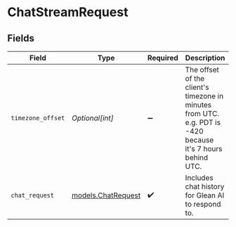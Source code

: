 # ChatStreamRequest


## Fields

| Field                                                                                                      | Type                                                                                                       | Required                                                                                                   | Description                                                                                                |
| ---------------------------------------------------------------------------------------------------------- | ---------------------------------------------------------------------------------------------------------- | ---------------------------------------------------------------------------------------------------------- | ---------------------------------------------------------------------------------------------------------- |
| `timezone_offset`                                                                                          | *Optional[int]*                                                                                            | :heavy_minus_sign:                                                                                         | The offset of the client's timezone in minutes from UTC. e.g. PDT is -420 because it's 7 hours behind UTC. |
| `chat_request`                                                                                             | [models.ChatRequest](../models/chatrequest.md)                                                             | :heavy_check_mark:                                                                                         | Includes chat history for Glean AI to respond to.                                                          |